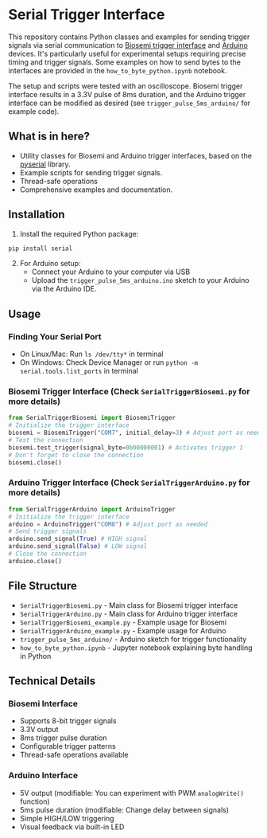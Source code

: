# Serial Trigger Interface

This repository contains Python classes and examples for sending trigger signals via serial communication to [Biosemi trigger interface](https://www.biosemi.com/faq/USB%20Trigger%20interface%20cable.htm) and [Arduino](https://www.arduino.cc/) devices. It's particularly useful for experimental setups requiring precise timing and trigger signals. Some examples on how to send bytes to the interfaces are provided in the `how_to_byte_python.ipynb` notebook.

The setup and scripts were tested with an oscilloscope. Biosemi trigger interface results in a 3.3V pulse of 8ms duration, and the Arduino trigger interface can be modified as desired (see `trigger_pulse_5ms_arduino/` for example code).

## What is in here?

- Utility classes for Biosemi and Arduino trigger interfaces, based on the [pyserial](https://pyserial.readthedocs.io/en/latest/shortintro.html) library.
- Example scripts for sending trigger signals.
- Thread-safe operations
- Comprehensive examples and documentation.

## Installation

1. Install the required Python package:

```bash
pip install serial
```
2. For Arduino setup:
   - Connect your Arduino to your computer via USB
   - Upload the `trigger_pulse_5ms_arduino.ino` sketch to your Arduino via the Arduino IDE.

## Usage

### Finding Your Serial Port

- On Linux/Mac: Run `ls /dev/tty*` in terminal
- On Windows: Check Device Manager or run `python -m serial.tools.list_ports` in terminal

### Biosemi Trigger Interface (Check `SerialTriggerBiosemi.py` for more details)

```python
from SerialTriggerBiosemi import BiosemiTrigger
# Initialize the trigger interface
biosemi = BiosemiTrigger("COM7", initial_delay=3) # Adjust port as needed
# Test the connection
biosemi.test_trigger(signal_byte=0b00000001) # Activates trigger 1
# Don't forget to close the connection
biosemi.close()
```

### Arduino Trigger Interface (Check `SerialTriggerArduino.py` for more details)

```python
from SerialTriggerArduino import ArduinoTrigger
# Initialize the trigger interface
arduino = ArduinoTrigger("COM8") # Adjust port as needed
# Send trigger signals
arduino.send_signal(True) # HIGH signal
arduino.send_signal(False) # LOW signal
# Close the connection
arduino.close()
```


## File Structure

- `SerialTriggerBiosemi.py` - Main class for Biosemi trigger interface
- `SerialTriggerArduino.py` - Main class for Arduino trigger interface
- `SerialTriggerBiosemi_example.py` - Example usage for Biosemi
- `SerialTriggerArduino_example.py` - Example usage for Arduino
- `trigger_pulse_5ms_arduino/` - Arduino sketch for trigger functionality
- `how_to_byte_python.ipynb` - Jupyter notebook explaining byte handling in Python

## Technical Details

### Biosemi Interface
- Supports 8-bit trigger signals
- 3.3V output
- 8ms trigger pulse duration
- Configurable trigger patterns
- Thread-safe operations available

### Arduino Interface
- 5V output (modifiable: You can experiment with PWM `analogWrite()` function)
- 5ms pulse duration (modifiable: Change delay between signals)
- Simple HIGH/LOW triggering
- Visual feedback via built-in LED



